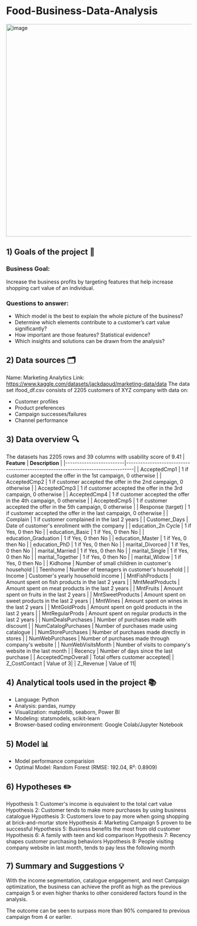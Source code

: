 # Food-Business-Data-Analysis
<img width="926" height="577" alt="image" src="https://github.com/user-attachments/assets/4c24cdd3-7066-4ccb-8a38-e6db60f58e9b" />

## 1) Goals of the project 🎯
### Business Goal: 
Increase the business profits by targeting features that help increase shopping cart value of an individual.
### Questions to answer:
- Which model is the best to explain the whole picture of the business?
- Determine which elements contribute to a customer’s cart value significantly?
- How important are those features? Statistical evidence?
- Which insights and solutions can be drawn from the analysis?

## 2) Data sources 🗂️
Name: Marketing Analytics
Link: https://www.kaggle.com/datasets/jackdaoud/marketing-data/data
The data set ifood_df.csv consists of 2205 customers of XYZ company with data on:
- Customer profiles
- Product preferences
- Campaign successes/failures
- Channel performance

## 3) Data overview 🔍
The datasets has 2205 rows and 39 columns with usability score of 9.41
| **Feature**             | **Description**                                                                 |
|-------------------------|---------------------------------------------------------------------------------|
| AcceptedCmp1            | 1 if customer accepted the offer in the 1st campaign, 0 otherwise               |
| AcceptedCmp2            | 1 if customer accepted the offer in the 2nd campaign, 0 otherwise               |
| AcceptedCmp3            | 1 if customer accepted the offer in the 3rd campaign, 0 otherwise               |
| AcceptedCmp4            | 1 if customer accepted the offer in the 4th campaign, 0 otherwise               |
| AcceptedCmp5            | 1 if customer accepted the offer in the 5th campaign, 0 otherwise               |
| Response (target)       | 1 if customer accepted the offer in the last campaign, 0 otherwise              |
| Complain                | 1 if customer complained in the last 2 years                                    |
| Customer_Days              | Date of customer's enrollment with the company                                  |
| education_2n Cycle      |  1 if Yes, 0 then No                                                                               |
| education_Basic         | 1 if Yes, 0 then No                                                                                |
| education_Graduation    | 1 if Yes, 0 then No                                                                                |
| education_Master        |  1 if Yes, 0 then No                                                                               |
| education_PhD           |  1 if Yes, 0 then No                                                                               |
| marital_Divorced        | 1 if Yes, 0 then No                                                                                |
| marital_Married         | 1 if Yes, 0 then No                                                                                |
| marital_Single          |  1 if Yes, 0 then No                                                                               |
| marital_Together        | 1 if Yes, 0 then No                                                                                |
| marital_Widow           | 1 if Yes, 0 then No                                                                                 |
| Kidhome                 | Number of small children in customer's household                                |
| Teenhome                | Number of teenagers in customer's household                                     |
| Income                  | Customer's yearly household income                                              |
| MntFishProducts         | Amount spent on fish products in the last 2 years                               |
| MntMeatProducts         | Amount spent on meat products in the last 2 years                               |
| MntFruits               | Amount spent on fruits in the last 2 years                                      |
| MntSweetProducts        | Amount spent on sweet products in the last 2 years                              |
| MntWines                | Amount spent on wines in the last 2 years                                       |
| MntGoldProds            | Amount spent on gold products in the last 2 years                               |
| MntRegularProds                 | Amount spent on regular products in the last 2 years                                         |
| NumDealsPurchases       | Number of purchases made with discount                                          |
| NumCatalogPurchases     | Number of purchases made using catalogue                                        |
| NumStorePurchases       | Number of purchases made directly in stores                                     |
| NumWebPurchases         | Number of purchases made through company's website                              |
| NumWebVisitsMonth       | Number of visits to company's website in the last month                         |
| Recency                 | Number of days since the last purchase                                          |
| AcceptedCmpOverall                 | Total offers customer accepted|
| Z_CostContact                 | Value of 3|
| Z_Revenue	                 | Value of 11|
          

## 4) Analytical tools used in the project 📚
- Language: Python
- Analysis: pandas, numpy
- Visualization: matplotlib, seaborn, Power BI
- Modeling: statsmodels, scikit-learn
- Browser-based coding environment: Google Colab/Jupyter Notebook

## 5) Model 📊
- Model performance comparision
- Optimal Model: Random Forest (RMSE: 192.04, R²: 0.8909)

## 6) Hypotheses ✏️
Hypothesis 1: Customer's income is equivalent to the total cart value
Hypothesis 2: Customer tends to make more purchases by using business catalogue
Hypothesis 3: Customers love to pay more when going shopping at brick-and-mortar store
Hypothesis 4: Marketing Campaign 5 proven to be successful
Hypothesis 5: Business benefits the most from old customer
Hypothesis 6: A family with teen and kid comparison
Hypothesis 7: Recency shapes customer purchasing behaviors
Hypothesis 8: People visiting company website in last month, tends to pay less the following month

## 7) Summary and Suggestions 💡

With the income segmentation, catalogue engagement, and next Campaign optimization, the business can achieve the profit as high as the previous campaign 5 or even higher thanks to other considered factors found in the analysis.

The outcome can be seen to surpass more than 90% compared to previous campaign from 4 or earlier.

